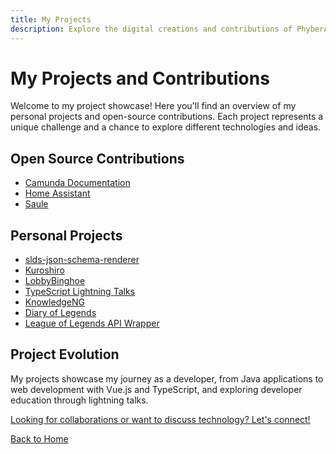 ```yaml
---
title: My Projects
description: Explore the digital creations and contributions of PhyberApex
---
```


# My Projects and Contributions

Welcome to my project showcase! Here you'll find an overview of my personal projects and open-source contributions. Each project represents a unique challenge and a chance to explore different technologies and ideas.

## Open Source Contributions

- [Camunda Documentation](https://github.com/camunda/camunda-docs-manual)
- [Home Assistant](https://github.com/home-assistant/home-assistant.io)
- [Saule](https://github.com/joukevandermaas/saule)

## Personal Projects

- [slds-json-schema-renderer](./slds-schema-renderer.md)
- [Kuroshiro](./kuroshiro.md)
- [LobbyBinghoe](./lobbybinghoe)
- [TypeScript Lightning Talks](./typescript-talks)
- [KnowledgeNG](./knowledgeng)
- [Diary of Legends](./diary-of-legends)
- [League of Legends API Wrapper](./lol-api-wrapper)

## Project Evolution

My projects showcase my journey as a developer, from Java applications to web development with Vue.js and TypeScript, and exploring developer education through lightning talks.

[Looking for collaborations or want to discuss technology? Let's connect!](/about#let-s-connect)

[Back to Home](/)